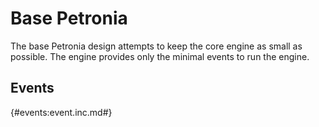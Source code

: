 # Base Petronia

The base Petronia design attempts to keep the core engine as small as possible.  The engine provides only the minimal events to run the engine.

## Events

{#events:event.inc.md#}
